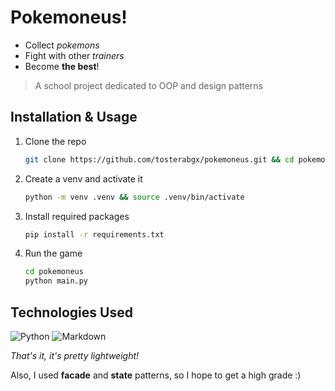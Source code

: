# Pokemoneus!
- Collect *pokemons*
- Fight with other *trainers*
- Become **the best**!

> A school project dedicated to OOP and design patterns

## Installation & Usage

1. Clone the repo
   ```sh
   git clone https://github.com/tosterabgx/pokemoneus.git && cd pokemoneus
   ```
2. Create a venv and activate it
   ```sh
   python -m venv .venv && source .venv/bin/activate
   ```
3. Install required packages
   ```sh
   pip install -r requirements.txt
   ```
4. Run the game
   ```sh
   cd pokemoneus
   python main.py
   ```

## Technologies Used
![Python](https://img.shields.io/badge/Python-FFD43B?style=for-the-badge&logo=python&logoColor=blue)
![Markdown](https://img.shields.io/badge/Markdown-000000?style=for-the-badge&logo=markdown&logoColor=white)

*That's it, it's pretty lightweight!*

Also, I used **facade** and **state** patterns, so I hope to get a high grade :)